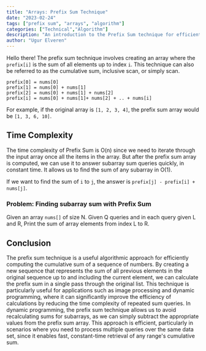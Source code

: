 ```yaml
---
title: "Arrays: Prefix Sum Technique"
date: "2023-02-24"
tags: ["prefix sum", "arrays", "algorithm"]
categories: ["Technical","Algorithm"]
description: "An introduction to the Prefix Sum technique for efficiently computing cumulative sums in arrays."
author: "Ugur Elveren"
---
```


Hello there! The prefix sum technique involves creating an array where the `prefix[i]` is the sum of all elements up to index `i`. This technique can also be referred to as the cumulative sum, inclusive scan, or simply scan.

```
prefix[0] = nums[0]
prefix[1] = nums[0] + nums[1]
prefix[2] = nums[0] + nums[1] + nums[2]
prefix[i] = nums[0] + nums[1]+ nums[2] + .. + nums[i]
```

For example, if the original array is `[1, 2, 3, 4]`, the prefix sum array would be `[1, 3, 6, 10]`.

## Time Complexity

The time complexity of Prefix Sum is O(n) since we need to iterate through the input array once all the items in the array. But after the prefix sum array is computed, we can use it to answer subarray sum queries quickly, in constant time. It allows us to find the sum of any subarray in O(1).

If we want to find the sum of `i` to `j`, the answer is `prefix[j] - prefix[i] + nums[j]`.

### Problem: Finding subarray sum with Prefix Sum

Given an array `nums[]` of size N. Given Q queries and in each query given L and R, Print the sum of array elements from index L to R.

## Conclusion

The prefix sum technique is a useful algorithmic approach for efficiently computing the cumulative sum of a sequence of numbers. By creating a new sequence that represents the sum of all previous elements in the original sequence up to and including the current element, we can calculate the prefix sum in a single pass through the original list. This technique is particularly useful for applications such as image processing and dynamic programming, where it can significantly improve the efficiency of calculations by reducing the time complexity of repeated sum queries. In dynamic programming, the prefix sum technique allows us to avoid recalculating sums for subarrays, as we can simply subtract the appropriate values from the prefix sum array. This approach is efficient, particularly in scenarios where you need to process multiple queries over the same data set, since it enables fast, constant-time retrieval of any range's cumulative sum.
